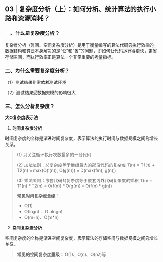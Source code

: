 
## 03 | 复杂度分析（上）：如何分析、统计算法的执行小路和资源消耗？

### 一、什么是复杂度分析？

复杂度分析（时间、空间复杂度分析）是用于衡量编写的算法代码的执行效率的。数据结构和算法本身解决的是“快”和“省”的问题，即如何让代码运行得更快，更省存储空间，而执行效率正是算法一个非常重要的考量指标。<br>

### 二、为什么需要复杂度分析？

（1）测试结果非常依赖测试环境

（2）测试结果受数据规模的影响很大

### 三、怎么分析复杂度？

**大O复杂度表示法**
1. **时间复杂度分析**

时间复杂度的全称是渐进时间复杂度，表示算法的执行时间与数据规模之间的增长关系。

> (1) 只关注循环执行次数最多的一段代码
> 
> (2) 加法法则：总复杂度等于量级最大的那段代码的复杂度 
> T(n) = T1(n) + T2(n) = max(O(f(n)), O(g(n))) = O(max(f(n), g(n)))
>
> (3) 乘法法则：嵌套代码的复杂度等于嵌套内外代码复杂度的乘积
> T(n) = T1(n) * T2(n) = O(f(n)) * O(g(n)) = O(f(n) * g(n))
> 
>   **常见时间复杂度量级：**
>   * O(1)
>   * O(logn) 、O(nlogn)
>   * O(m+n)、O(m*n)
  
2. **空间复杂度分析**

空间复杂度的全称是渐进空间复杂度，表示算法的存储空间与数据规模之间的增长关系。

>   **常见的空间复杂度量级：**
>   O(1)、O(n)、O(n2)等